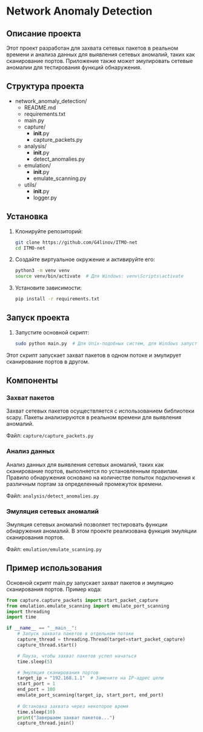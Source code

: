 # Network Anomaly Detection

## Описание проекта

Этот проект разработан для захвата сетевых пакетов в реальном времени и анализа данных для выявления сетевых аномалий, таких как сканирование портов. Приложение также может эмулировать сетевые аномалии для тестирования функций обнаружения.

## Структура проекта

- network_anomaly_detection/
  - README.md
  - requirements.txt
  - main.py
  - capture/
    - __init__.py
    - capture_packets.py
  - analysis/
    - __init__.py
    - detect_anomalies.py
  - emulation/
    - __init__.py
    - emulate_scanning.py
  - utils/
    - __init__.py
    - logger.py

## Установка

1. Клонируйте репозиторий:
   ```sh
   git clone https://github.com/G4linov/ITMO-net
   cd ITMO-net

2. Создайте виртуальное окружение и активируйте его:
   ```sh
   python3 -m venv venv
   source venv/bin/activate  # Для Windows: venv\Scripts\activate

3. Установите зависимости:
   ```sh
   pip install -r requirements.txt

## Запуск проекта

1. Запустите основной скрипт:
   ```sh
   sudo python main.py  # Для Unix-подобных систем, для Windows запустите с правами администратора
Этот скрипт запускает захват пакетов в одном потоке и эмулирует сканирование портов в другом.

## Компоненты

### Захват пакетов

Захват сетевых пакетов осуществляется с использованием библиотеки scapy. Пакеты анализируются в реальном времени для выявления аномалий.

Файл: `capture/capture_packets.py`

### Анализ данных

Анализ данных для выявления сетевых аномалий, таких как сканирование  портов, выполняется по установленным правилам. Правило обнаружения  основано на количестве попыток подключения к различным портам за  определенный промежуток времени.  

Файл: `analysis/detect_anomalies.py`

### Эмуляция сетевых аномалий

Эмуляция сетевых аномалий позволяет тестировать функции обнаружения аномалий. В этом проекте реализована функция эмуляции сканирования портов.

Файл: `emulation/emulate_scanning.py`

## Пример использования

Основной скрипт main.py запускает захват пакетов и эмуляцию  сканирования портов. Пример кода:  

```python
from capture.capture_packets import start_packet_capture
from emulation.emulate_scanning import emulate_port_scanning
import threading
import time

if __name__ == "__main__":
    # Запуск захвата пакетов в отдельном потоке
    capture_thread = threading.Thread(target=start_packet_capture)
    capture_thread.start()

    # Пауза, чтобы захват пакетов успел начаться
    time.sleep(5)

    # Эмуляция сканирования портов
    target_ip = "192.168.1.1"  # Замените на IP-адрес цели
    start_port = 1
    end_port = 100
    emulate_port_scanning(target_ip, start_port, end_port)
    
    # Остановка захвата через некоторое время
    time.sleep(10)
    print("Завершаем захват пакетов...")
    capture_thread.join()
```